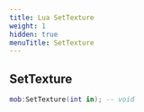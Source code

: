 ```yaml
---
title: Lua SetTexture
weight: 1
hidden: true
menuTitle: SetTexture
---
```

## SetTexture
```lua
mob:SetTexture(int in); -- void
```